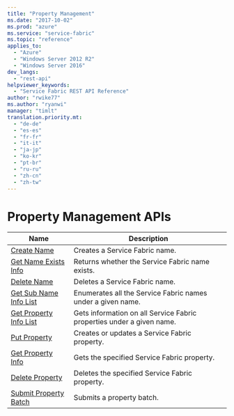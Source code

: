 ```yaml
---
title: "Property Management"
ms.date: "2017-10-02"
ms.prod: "azure"
ms.service: "service-fabric"
ms.topic: "reference"
applies_to: 
  - "Azure"
  - "Windows Server 2012 R2"
  - "Windows Server 2016"
dev_langs: 
  - "rest-api"
helpviewer_keywords: 
  - "Service Fabric REST API Reference"
author: "rwike77"
ms.author: "ryanwi"
manager: "timlt"
translation.priority.mt: 
  - "de-de"
  - "es-es"
  - "fr-fr"
  - "it-it"
  - "ja-jp"
  - "ko-kr"
  - "pt-br"
  - "ru-ru"
  - "zh-cn"
  - "zh-tw"
---
```

# Property Management APIs

| Name | Description |
| --- | --- |
| [Create Name](sfclient-v60-api-createname.md) | Creates a Service Fabric name.<br/> |
| [Get Name Exists Info](sfclient-v60-api-getnameexistsinfo.md) | Returns whether the Service Fabric name exists.<br/> |
| [Delete Name](sfclient-v60-api-deletename.md) | Deletes a Service Fabric name.<br/> |
| [Get Sub Name Info List](sfclient-v60-api-getsubnameinfolist.md) | Enumerates all the Service Fabric names under a given name.<br/> |
| [Get Property Info List](sfclient-v60-api-getpropertyinfolist.md) | Gets information on all Service Fabric properties under a given name.<br/> |
| [Put Property](sfclient-v60-api-putproperty.md) | Creates or updates a Service Fabric property.<br/> |
| [Get Property Info](sfclient-v60-api-getpropertyinfo.md) | Gets the specified Service Fabric property.<br/> |
| [Delete Property](sfclient-v60-api-deleteproperty.md) | Deletes the specified Service Fabric property.<br/> |
| [Submit Property Batch](sfclient-v60-api-submitpropertybatch.md) | Submits a property batch.<br/> |

